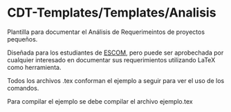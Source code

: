 # CDT-Templates/Templates/Analisis

Plantilla para documentar el Análisis de Requerimeintos de proyectos pequeños.

Diseñada para los estudiantes de [ESCOM](http://www.escom.ipn.mx/), pero puede ser aprobechada por cualquier interesado en documentar sus requerimientos utilizando LaTeX como herramienta.

Todos los archivos .tex conforman el ejemplo a seguir para ver el uso de los comandos.

Para compilar el ejemplo se debe compilar el archivo ejemplo.tex